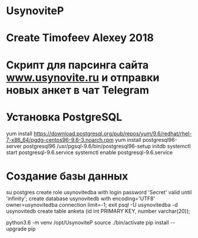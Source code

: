 # UsynoviteP
# Create Timofeev Alexey 2018
#
# Скрипт для парсинга сайта www.usynovite.ru и отправки новых анкет в чат Telegram
#

# Установка PostgreSQL
yum install https://download.postgresql.org/pub/repos/yum/9.6/redhat/rhel-7-x86_64/pgdg-centos96-9.6-3.noarch.rpm
yum install postgresql96-server postgresql96
/usr/pgsql-9.6/bin/postgresql96-setup initdb
systemctl start postgresql-9.6.service
systemctl enable postgresql-9.6.service

# Создание базы данных
su postgres
create role usynovitedba with login password 'Secret' valid until 'infinity';
create database usynovitedb with encoding='UTF8' owner=usynovitedba connection limit=-1;
exit
psql -U usynovitedba -d usynovitedb
create table anketa (id int PRIMARY KEY, number varchar(20));

python3.6 -m venv /opt/UsynoviteP
source ./bin/activate
pip install --upgrade pip

